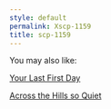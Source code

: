 ```yaml
---
style: default
permalink: Xscp-1159
title: scp-1159
---
```

You may also like:

[Your Last First Day](http://scp-wiki.net/your-last-first-day)

[Across the Hills so Quiet](http://scp-wiki.net/across-the-hills-so-quiet)
